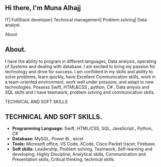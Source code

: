 ## Hi there, I'm Muna Alhajj

IT| FullStack developer| Technical management| Problem solving| Data analyst.

<summary>About</summary>

## **About.**

I have the ability to program in different languages, Data analysis, operating of Systems and dealing with database.  I am excited to bring my passion for technology and drive for success. I am confident in my skills and ability to solve problems, learn quickly, have Excellent Communication skills, work in a team-oriented environment, work well under pressure, and adapt to new technologies. Possess Swift, HTML&CSS , python, C# , Data anlysis and SQL skills and I have teamwork, problem solving and communication skills.


<summary>TECHNICAL AND SOFT SKILLS</summary>

## **TECHNICAL AND SOFT SKILLS.**

* **Programming Language:** Swift, HTML/CSS, SQL, JavaScript., Python, C#
* **Database:** MySQL, Power Bi , excel
* **Tools:** Microsoft office, VS Code, XCode, Cisco Packet tracer, Firebase.
* **Soft skills:** Leadership, Problem solving, Teamwork, Self-learning and developing, Highly Discipline, Analytical skills, Communication and Presentation skills, Critical thinking, technical skills.

